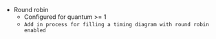 - Round robin
	- Configured for quantum >= 1
	- `Add in process for filling a timing diagram with round robin enabled`